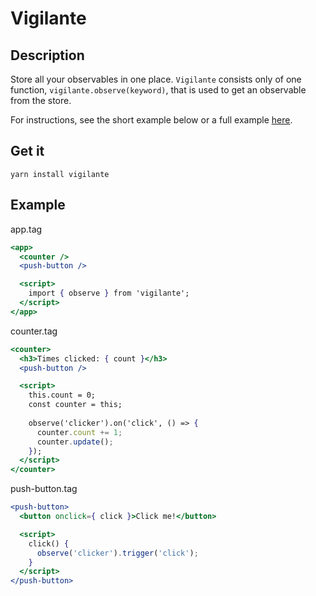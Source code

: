 # Vigilante

## Description

Store all your observables in one place. `Vigilante` consists only of one function, `vigilante.observe(keyword)`, that is used to get an observable from the store.

For instructions, see the short example below or a full example [here](https://github.com/jantuomi/riot-parcel-example).

## Get it

```shell
yarn install vigilante
```

## Example

app.tag
```jsx
<app>
  <counter />
  <push-button />

  <script>
    import { observe } from 'vigilante';
  </script>
</app>
```

counter.tag
```jsx
<counter>
  <h3>Times clicked: { count }</h3>
  <push-button />

  <script>
    this.count = 0;
    const counter = this;
    
    observe('clicker').on('click', () => {
      counter.count += 1;
      counter.update();
    });
  </script>
</counter>
```

push-button.tag
```jsx
<push-button>
  <button onclick={ click }>Click me!</button>

  <script>
    click() {
      observe('clicker').trigger('click');
    }
  </script>
</push-button>
```